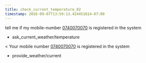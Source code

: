 ```yaml
---
title: check_current_temperature_02
timestamp: 2016-09-07T13:59:13.424451614-07:00
---
```


tell me if my mobile-number [0740070070](city) is registered in the system
* ask_current_weather/temperature

< Your mobile number [0740070070](city) is registered in the system
* provide_weather/current

